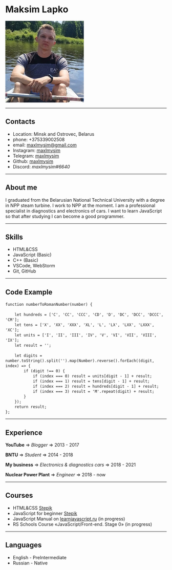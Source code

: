 # Maksim Lapko
![Avatar](photo.jpg)

---

## Contacts
* Location: Minsk and Ostrovec, Belarus
* phone: +375339002508
* email: maxlmysim@gmail.com
* Instagram: [maxlmysim](https://www.instagram.com/maxlmysim/)
* Telegram: [maxlmysim](https://t.me/maxlmysim)
* Github: [maxlmysim](https://github.com/maxlmysim)
* Discord: *maxlmysim#6640*

---

## About me
I graduated from the Belarusian National Technical University with a degree in NPP steam turbine. I work to NPP at the moment. I am a professional specialist in diagnostics and electronics of cars. I want to learn JavaScript so that after studying I can become a good programmer.

---

## Skills
* HTML&CSS
* JavaScript (Basic)
* C++ (Basic)
* VSCode, WebStorm
* Git, GitHub

---

## Code Example
```
function numberToRomanNumber(number) {

    let hundreds = ['C', 'CC', 'CCC', 'CD', 'D', 'DC', 'DCC', 'DCCC', 'CM'];
    let tens = ['X', 'XX', 'XXX', 'XL', 'L', 'LX', 'LXX', 'LXXX', 'XC'];
    let units = ['I', 'II', 'III', 'IV', 'V', 'VI', 'VII', 'VIII', 'IX'];
    let result = '';

    let digits = number.toString().split('').map(Number).reverse().forEach((digit, index) => {
        if (digit !== 0) {
            if (index === 0) result = units[digit - 1] + result;
            if (index === 1) result = tens[digit - 1] + result;
            if (index === 2) result = hundreds[digit - 1] + result;
            if (index === 3) result = 'M'.repeat(digit) + result;
        }
    });
    return result;
};
```

---

## Experience
**YouTube**  =>  *Blogger* => 2013 - 2017

**BNTU**  => *Student* => 2014 - 2018

**My business**  => *Electronics & diagnostics cars*  => 2018 - 2021

**Nuclear Power Plant**  =>  *Engineer*  =>  2018 - now

---

## Courses
* HTML&CSS [Stepik](https://stepik.org/)
* JavaScript for beginner [Stepik](https://stepik.org/)
* JavaScript Manual on [learnjavascript.ru](https://learn.javascript.ru/) (in progress)
* RS Schools Course «JavaScript/Front-end. Stage 0» (in progress)

---

## Languages
* English - PreIntermediate
* Russian - Native